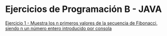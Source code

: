 # Ejercicios de Programación B - JAVA


[Ejercicio 1 - Muestra los n primeros valores de la secuencia de Fibonacci, siendo n un número entero introducido por consola](EstructurasControl2.java)

